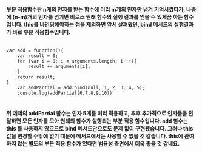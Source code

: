 #### 부분 적용함수란 n개의 인자를 받는 함수에 미리 m개의 인자만 넘겨 기억시켰다가, 나중에 (n-m)개의 인자를 넘기면 비로소 원래 함수의 실행 결과를 얻을 수 있게끔 하는 함수입니다. this를 바인딩해야하는 점을 제외하면 앞서 살펴봤던, bind 메서드의 실행결과가 바로 부분 적용함수입니다. 

<pre>
<code>
var add = function(){
    var result = 0;
    for (var i = 0; i < arguments.length; i ++){
        result += arguments[i];
    }
    return result;
}
    var addPartial = add.bind(null, 1, 2, 3, 4, 5);
    console.log(addPartial(6,7,8,9,10))
</code>
</pre>

#### 위 예제의 addPartial 함수는 인자 5개를 미리 적용하고, 추후 추가적으로 인자들을 전달하면 모든 인자를 모아 원래의 함수가 실행되는 부분 적용 함수입니다. add 함수는 this 를 사용하지 않으므로 bind 메서드만으로도 문제 없이 구현됐습니다. 그러나 this 값을 변경할 수밖에 없기 때문에 메서드에서는 사용할 수 없을 것 같습니다. this에 관여하지 않는 별도의 부분 적용 함수가 있다면 범용성 측면에서 더욱 좋을 것 같네요. 
